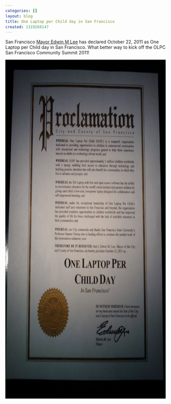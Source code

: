 ```yaml
---
categories: []
layout: blog
title: One Laptop per Child day in San Francisco
created: 1319268147
---
```

<p>San Francisco <a href="http://www.sfmayor.org/">Mayor Edwin M Lee</a> has declared October 22, 2011 as One Laptop per Child day in San Francisco. What better way to kick off the OLPC San Francisco Community Summit 2011!</p>
<p><img alt="" src="/sites/default/files/u8/IMG_20111021_235627.jpg" style="width: 800px; height: 1067px;" /></p>
